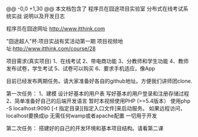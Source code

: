 @@ -0,0 +1,30 @@
本文档包含了 程序员在囧途项目实验室 分布式在线考试系统实战 说明以及开发日志

程序员在囧途网址 http://www.jtthink.com

"囧途超人"杯:项目实战有奖活动第一期
项目视频地址:http://www.jtthink.com/course/28

项目需求(真实项目)
1、在线考试
2、带电商功能
3、分教师和学生功能
4、教师发布试卷，学生考试
5、试卷可以购买
6、要求手机适应，像App

目前已经发布两期任务。请大家准备好各自的github地址。方便我们讲师团clone.

第一次任务：
1、建模
	设计好基本的用户表
	写好基本的用户登录和注册存储过程
2、简单准备好自己的后端开发语言
	暂时本视频使用PHP (>=5.4版本）
	使用php -S localhost:9090 [-t 指定目录][指定入口文件]来启动服务。
	如果远程访问，localhost要换成ip
	无需任何wamp或者apache配置
	一切用于开发

第二次任务：
搭建好的自己的开发环境和基本项目结构。请看第二课